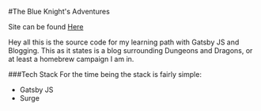 #The Blue Knight's Adventures

Site can be found [Here](hypnotic-oatmeal.surge.sh)

Hey all this is the source code for my learning path with Gatsby JS and Blogging. This as it states is a blog surrounding Dungeons and Dragons, or at least a homebrew campaign I am in.

###Tech Stack
For the time being the stack is fairly simple:
- Gatsby JS
- Surge